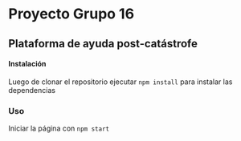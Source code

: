 # Proyecto Grupo 16
## Plataforma de ayuda post-catástrofe

#### Instalación
Luego de clonar el repositorio ejecutar ```npm install``` para instalar las dependencias

### Uso
Iniciar la página con ```npm start```
